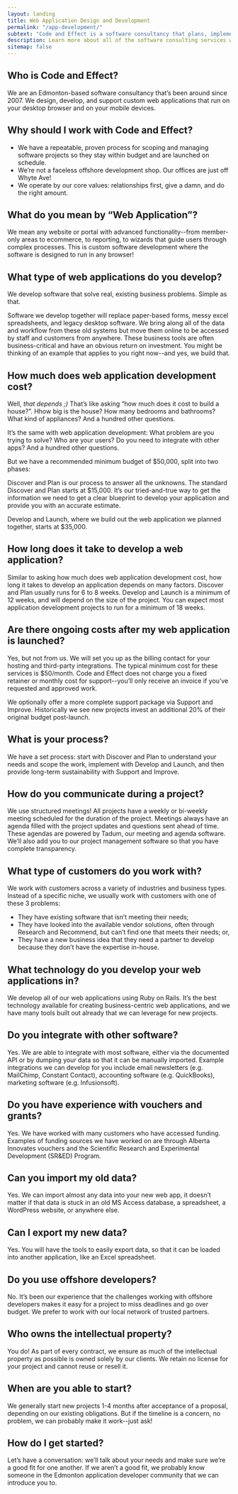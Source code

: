```yaml
---
layout: landing
title: Web Application Design and Development
permalink: "/app-development/"
subtext: "Code and Effect is a software consultancy that plans, implements, and maintains custom software for businesses of all sizes and industries. We achieve this using our predictable process and the Ruby on Rails web application framework."
description: Learn more about all of the software consulting services we offer.
sitemap: false
---
```


## Who is Code and Effect?

We are an Edmonton-based software consultancy that’s been around since 2007. We design, develop, and support custom web applications that run on your desktop browser and on your mobile devices.

## Why should I work with Code and Effect?

- We have a repeatable, proven process for scoping and managing software projects so they stay within budget and are launched on schedule.
- We’re not a faceless offshore development shop. Our offices are just off Whyte Ave!
- We operate by our core values: relationships first, give a damn, and do the right amount.

## What do you mean by “Web Application”?

We mean any website or portal with advanced functionality--from member-only areas to ecommerce, to reporting, to wizards that guide users through complex processes. This is custom software development where the software is designed to run in any browser!

## What type of web applications do you develop?

We develop software that solve real, existing business problems. Simple as that.

Software we develop together will replace paper-based forms, messy excel spreadsheets, and legacy desktop software. We bring along all of the data and workflow from these old systems but move them online to be accessed by staff and customers from anywhere. These business tools are often business-critical and have an obvious return on investment. You might be thinking of an example that applies to you right now--and yes, we build that.

## How much does web application development cost?

Well, _that depends ;)_ That’s like asking “how much does it cost to build a house?”. Hhow big is the house? How many bedrooms and bathrooms? What kind of appliances? And a hundred other questions.

It’s the same with web application development: What problem are you trying to solve? Who are your users? Do you need to integrate with other apps? And a hundred other questions.

But we have a recommended minimum budget of $50,000, split into two phases:

Discover and Plan is our process to answer all the unknowns. The standard Discover and Plan starts at $15,000. It’s our tried-and-true way to get the information we need to get a clear blueprint to develop your application and provide you with an accurate estimate.

Develop and Launch, where we build out the web application we planned together, starts at $35,000.

## How long does it take to develop a web application?

Similar to asking how much does web application development cost, how long it takes to develop an application depends on many factors. Discover and Plan usually runs for 6 to 8 weeks. Develop and Launch is a minimum of 12 weeks, and will depend on the size of the project. You can expect most application development projects to run for a minimum of 18 weeks.

## Are there ongoing costs after my web application is launched?

Yes, but not from us. We will set you up as the billing contact for your hosting and third-party integrations. The typical minimum cost for these services is $50/month. Code and Effect does not charge you a fixed retainer or monthly cost for support--you’ll only receive an invoice if you’ve requested and approved work.

We optionally offer a more complete support package via Support and Improve. Historically we see new projects invest an additional 20% of their original budget post-launch.

## What is your process?

We have a set process: start with Discover and Plan to understand your needs and scope the work, implement with Develop and Launch, and then provide long-term sustainability with Support and Improve.

## How do you communicate during a project?

We use structured meetings! All projects have a weekly or bi-weekly meeting scheduled for the duration of the project. Meetings always have an agenda filled with the project updates and questions sent ahead of time. These agendas are powered by Tadum, our meeting and agenda software. We’ll also add you to our project management software so that you have complete transparency.

## What type of customers do you work with?

We work with customers across a variety of industries and business types. Instead of a specific niche, we usually work with customers with one of these 3 problems:

- They have existing software that isn’t meeting their needs;
- They have looked into the available vendor solutions, often through Research and Recommend, but can’t find one that meets their needs; or,
- They have a new business idea that they need a partner to develop because they don’t have the expertise in-house.

## What technology do you develop your web applications in?

We develop all of our web applications using Ruby on Rails. It’s the best technology available for creating business-centric web applications, and we have many tools built out already that we can leverage for new projects.

## Do you integrate with other software?

Yes. We are able to integrate with most software, either via the documented API or by dumping your data so that it can be manually imported. Example integrations we can develop for you include email newsletters (e.g. MailChimp, Constant Contact), accounting software (e.g. QuickBooks), marketing software (e.g. Infusionsoft).

## Do you have experience with vouchers and grants?

Yes. We have worked with many customers who have accessed funding. Examples of funding sources we have worked on are through Alberta Innovates vouchers and the Scientific Research and Experimental Development (SR&ED) Program.

## Can you import my old data?

Yes. We can import almost any data into your new web app, it doesn’t matter if that data is stuck in an old MS Access database, a spreadsheet, a WordPress website, or anywhere else.

## Can I export my new data?

Yes. You will have the tools to easily export data, so that it can be loaded into another application, like an Excel spreadsheet.

## Do you use offshore developers?

No. It’s been our experience that the challenges working with offshore developers makes it easy for a project to miss deadlines and go over budget. We prefer to work with our local network of trusted partners.

## Who owns the intellectual property?

You do! As part of every contract, we ensure as much of the intellectual property as possible is owned solely by our clients. We retain no license for your project and cannot reuse or resell it.

## When are you able to start?

We generally start new projects 1-4 months after acceptance of a proposal, depending on our existing obligations. But if the timeline is a concern, no problem, we can probably make it work--just ask!

## How do I get started?

Let’s have a conversation: we’ll talk about your needs and make sure we’re a good fit for one another. If we aren’t a good fit, we probably know someone in the Edmonton application developer community that we can introduce you to.

